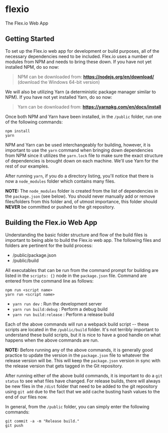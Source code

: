 # flexio
The Flex.io Web App

## Getting Started

To set up the Flex.io web app for development or build purposes, all of the necessary dependencies need to be included. Flex.io uses a number of modules from NPM and needs to bring these down. If you have not yet installed NPM, do so now:

> NPM can be downloaded from: **https://nodejs.org/en/download/** (download the Windows 64-bit version)

We will also be utilizing Yarn (a deterministic package manager similar to NPM). If you have not yet installed Yarn, do so now:

> Yarn can be downloaded from: **https://yarnpkg.com/en/docs/install**
  
Once both NPM and Yarn have been installed, in the `/public` folder, run one of the following commands:

```
npm install
yarn
```

NPM and Yarn can be used interchangeably for building, however, it is important to use the `yarn` command when bringing down dependencies from NPM since it utilizes the `yarn.lock` file to make sure the exact structure of dependencies is brought down on each machine. We'll use Yarn for the rest of our examples.

After running `yarn`, if you do a directory listing, you'll notice that there is now a `node_modules` folder which contains many files. 

**NOTE:** The `node_modules` folder is created from the list of dependencies in the `package.json` (see below). You should never manually add or remove files/folders from this folder and, of utmost importance, this folder should **NEVER** be committed or pushed to the git repository.

## Building the Flex.io Web App

Understanding the basic folder structure and flow of the build files is important to being able to build the Flex.io web app. The following files and folders are pertinent for the build process:

* /public/package.json
* /public/build

All executables that can be run from the command prompt for building are listed in the `scripts: {}` node in the `package.json` file. Command are entered from the command line as follows:

```
npm run <script name>
yarn run <script name>
```

* `yarn run dev` :  Run the development server
* `yarn run build:debug` : Perform a debug build
* `yarn run build:release` : Perform a release build

Each of the above commands will run a webpack build script -- these scripts are located in the `/public/build` folder. It's not terribly important to understand these build scripts, but it is nice to have a good handle on what happens when the above commands are run.

**NOTE:** Before running any of the above commands, it is generally good practice to update the version in the `package.json` file to whatever the release version will be. This will keep the `package.json` version in sync with the release version that gets tagged in the Git repository.

After running either of the above build commands, it is important to do a `git status` to see what files have changed. For release builds, there will always be new files in the `/dist` folder that need to be added to the git repository using `git add` due to the fact that we add cache busting hash values to the end of our files now.

In general, from the `/public` folder, you can simply enter the following commands:

```
git commit -a -m "Release build."
git push
```

